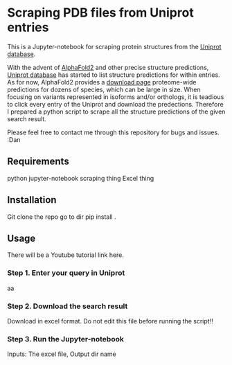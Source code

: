 # Scraping PDB files from Uniprot entries
This is a Jupyter-notebook for scraping protein structures from the [Uniprot database](https://www.uniprot.org/uniprot). 

With the advent of [AlphaFold2](https://alphafold.ebi.ac.uk/) and other precise structure predictions, [Uniprot database](https://www.uniprot.org/uniprot) has started to list structure predictions for within entries. As for now, AlphaFold2 provides a [download page](https://alphafold.ebi.ac.uk/download) proteome-wide predictions for dozens of species, which can be large in size. When focusing on variants represented in isoforms and/or orthologs, it is teadious to click every entry of the Uniprot and download the predections. Therefore I prepared a python script to scrape all the structure predictions of the given search result.

Please feel free to contact me through this repository for bugs and issues.
:Dan

## Requirements
python
jupyter-notebook
scraping thing
Excel thing

## Installation
Git clone the repo
go to dir
pip install .


## Usage
There will be a Youtube tutorial link here.

### Step 1. Enter your query in Uniprot
aa

### Step 2. Download the search result 
Download in excel format. Do not edit this file before running the script!!

### Step 3. Run the Jupyter-notebook
Inputs: The excel file, Output dir name
